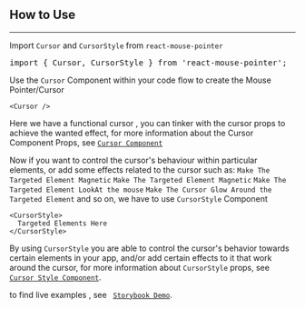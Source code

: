 <h2>How to Use</h2>
<hr>
<p>Import <code>Cursor</code> and <code>CursorStyle</code> from <code>react-mouse-pointer</code></p>
<pre>
import { Cursor, CursorStyle } from 'react-mouse-pointer';
</pre>
<p>Use the <code>Cursor</code> Component within your code flow to create the Mouse Pointer/Cursor</p>
<pre>
<code>&lt;Cursor /&gt;</code>
</pre>
<p>Here we have a functional cursor , you can tinker with the cursor props to achieve the wanted effect,
for more information about the Cursor Component Props, see <code><a href="https://github.com/ImCalledAshraf/react-mouse-pointer/tree/main/docs/cursorComponent.md">Cursor Component</a></code></p>


<p>Now if you want to control the cursor's behaviour within particular elements, 
or add some effects related to the cursor such as:
<code>Make The Targeted Element Magnetic</code>
<code>Make The Targeted Element Magnetic</code>
<code>Make The Targeted Element LookAt the mouse</code>
<code>Make The Cursor Glow Around the Targeted Element</code>
and so on, we have to use <code>CursorStyle</code> Component
</p>
<pre>
<code>&lt;CursorStyle&gt;
  Targeted Elements Here
&lt;/CursorStyle&gt;</code>
</pre>
<p>By using <code>CursorStyle</code> you are able to control the cursor's behavior 
towards certain elements in your app, and/or add certain effects to it that work around the cursor,
for more information about <code>CursorStyle</code> props, see <code> <a href="https://github.com/ImCalledAshraf/react-mouse-pointer/tree/main/docs/cursorStyle.md">Cursor Style Component</a></code>.</p>


<p>to find live examples , see <code> <a href="https://imcalledashraf.github.io/react-mouse-pointer/">Storybook Demo</a></code>.</p>
